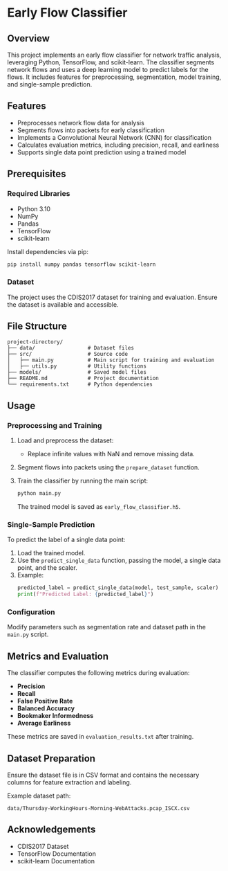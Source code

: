 # Early Flow Classifier

## Overview
This project implements an early flow classifier for network traffic analysis, leveraging Python, TensorFlow, and scikit-learn. The classifier segments network flows and uses a deep learning model to predict labels for the flows. It includes features for preprocessing, segmentation, model training, and single-sample prediction.

## Features
- Preprocesses network flow data for analysis
- Segments flows into packets for early classification
- Implements a Convolutional Neural Network (CNN) for classification
- Calculates evaluation metrics, including precision, recall, and earliness
- Supports single data point prediction using a trained model

## Prerequisites

### Required Libraries
- Python 3.10
- NumPy
- Pandas
- TensorFlow
- scikit-learn

Install dependencies via pip:
```bash
pip install numpy pandas tensorflow scikit-learn
```

### Dataset
The project uses the CDIS2017 dataset for training and evaluation. Ensure the dataset is available and accessible.

## File Structure

```plaintext
project-directory/
├── data/                 # Dataset files
├── src/                  # Source code
│   ├── main.py           # Main script for training and evaluation
│   ├── utils.py          # Utility functions
├── models/               # Saved model files
├── README.md             # Project documentation
└── requirements.txt      # Python dependencies
```

## Usage

### Preprocessing and Training
1. Load and preprocess the dataset:
   - Replace infinite values with NaN and remove missing data.
2. Segment flows into packets using the `prepare_dataset` function.
3. Train the classifier by running the main script:
   ```bash
   python main.py
   ```

   The trained model is saved as `early_flow_classifier.h5`.

### Single-Sample Prediction
To predict the label of a single data point:
1. Load the trained model.
2. Use the `predict_single_data` function, passing the model, a single data point, and the scaler.
3. Example:
   ```python
   predicted_label = predict_single_data(model, test_sample, scaler)
   print(f"Predicted Label: {predicted_label}")
   ```

### Configuration
Modify parameters such as segmentation rate and dataset path in the `main.py` script.

## Metrics and Evaluation
The classifier computes the following metrics during evaluation:
- **Precision**
- **Recall**
- **False Positive Rate**
- **Balanced Accuracy**
- **Bookmaker Informedness**
- **Average Earliness**

These metrics are saved in `evaluation_results.txt` after training.

## Dataset Preparation
Ensure the dataset file is in CSV format and contains the necessary columns for feature extraction and labeling.

Example dataset path:
```plaintext
data/Thursday-WorkingHours-Morning-WebAttacks.pcap_ISCX.csv
```

## Acknowledgements
- CDIS2017 Dataset
- TensorFlow Documentation
- scikit-learn Documentation
